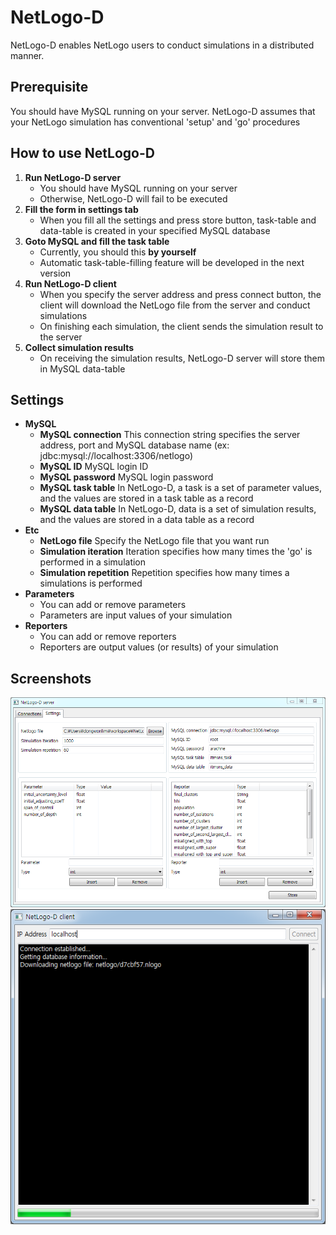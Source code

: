 # NetLogo-D
NetLogo-D enables NetLogo users to conduct simulations in a distributed manner.

## Prerequisite
You should have MySQL running on your server.
NetLogo-D assumes that your NetLogo simulation has conventional 'setup' and 'go' procedures

## How to use NetLogo-D
1. **Run NetLogo-D server**
	* You should have MySQL running on your server
	* Otherwise, NetLogo-D will fail to be executed
2. **Fill the form in settings tab**
	* When you fill all the settings and press store button, task-table and data-table is created in your specified MySQL database
3. **Goto MySQL and fill the task table**
	* Currently, you should this **by yourself**
	* Automatic task-table-filling feature will be developed in the next version
4. **Run NetLogo-D client**
	* When you specify the server address and press connect button, the client will download the NetLogo file from the server and conduct simulations
	* On finishing each simulation, the client sends the simulation result to the server
5. **Collect simulation results**
	* On receiving the simulation results, NetLogo-D server will store them in MySQL data-table 

## Settings
* **MySQL**
	* **MySQL connection** This connection string specifies the server address, port and MySQL database name (ex: jdbc:mysql://localhost:3306/netlogo)
	* **MySQL ID** MySQL login ID
	* **MySQL password** MySQL login password
	* **MySQL task table** In NetLogo-D, a task is a set of parameter values, and the values are stored in a task table as a record
	* **MySQL data table** In NetLogo-D, data is a set of simulation results, and the values are stored in a data table as a record
* **Etc**
	* **NetLogo file** Specify the NetLogo file that you want run
	* **Simulation iteration** Iteration specifies how many times the 'go' is performed in a simulation
	* **Simulation repetition** Repetition specifies how many times a simulations is performed
* **Parameters**
	* You can add or remove parameters
	* Parameters are input values of your simulation
* **Reporters**
	* You can add or remove reporters
	* Reporters are output values (or results) of your simulation
	
## Screenshots
![NetLogo-D server](https://github.com/idw111/NetLogo-D/blob/master/screenshot/server.png)
![NetLogo-D client](https://github.com/idw111/NetLogo-D/blob/master/screenshot/client.png)


	